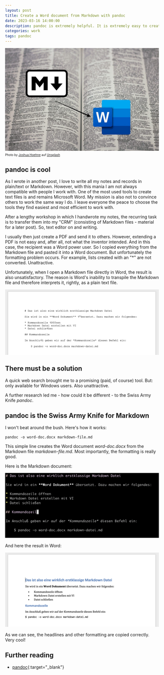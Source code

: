 ```yaml
---
layout: post
title: Create a Word document from Markdown with pandoc
date: 2023-03-16 14:00:00
description: pandoc is extremely helpful. It is extremely easy to create a Word document from a Markdown document.
categories: work
tags: pandoc
---
```


![Markdown Word](/assets/images/markdown-word.jpg)
<span style="font-size: 0.7em">Photo by <a href="https://unsplash.com/@mrthetrain?utm_source=unsplash&utm_medium=referral&utm_content=creditCopyText" target="_blank">Joshua Hoehne</a> auf <a href="https://unsplash.com/de/fotos/YPgTovTiUv4?utm_source=unsplash&utm_medium=referral&utm_content=creditCopyText" target="_blank">Unsplash</a></span>

## pandoc is cool

As I wrote in another post, I love to write all my notes and records in plain/text or Markdown. However, with this mania I am not always compatible with people I work with. One of the most used tools to create text files is and remains Microsoft Word. My mission is also not to convince others to work the same way I do. I leave everyone the peace to choose the tools they find easiest and most efficient to work with.

After a lengthy workshop in which I handwrote my notes, the recurring task is to transfer them into my "CRM" (consisting of Markdown files - material for a later post). So, text editor on and writing.

I usually then just create a PDF and send it to others. However, extending a PDF is not easy and, after all, not what the inventor intended. And in this case, the recipient was a Word power user. So I copied everything from the Markdown file and pasted it into a Word document. But unfortunately the formatting problem occurs. For example, lists created with an "*" are not converted. Unattractive.

Unfortunately, when I open a Markdown file directly in Word, the result is also unsatisfactory. The reason is Word's inability to transpile the Markdown file and therefore interprets it, rightly, as a plain text file.

![Markdown in Word](/assets/images/markdown-in-word.png)

## There must be a solution

A quick web search brought me to a promising (paid, of course) tool. But: only available for Windows users. Also unattractive.

A further research led me - how could it be different - to the Swiss Army Knife *pandoc*.

## pandoc is the Swiss Army Knife for Markdown

I won't beat around the bush. Here's how it works:

    pandoc -o word-doc.docx markdown-file.md

This simple line creates the Word document *word-doc.docx* from the Markdown file *markdown-file.md*. Most importantly, the formatting is really good.

Here is the Markdown document:

![markdown document](/assets/images/markdown-doc.png)

And here the result in Word:

![Markdown document](/assets/images/word-doc.png)

As we can see, the headlines and other formatting are copied correctly. Very cool!

## Further reading

* [pandoc](https://pandoc.org/){:target="_blank"}
